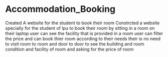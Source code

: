 # Accommodation_Booking
Created A website for the student to book their room
Constrcted a website specially for the student of lpu to book their room by sitting in a room on their laptop
user can see the facility that is provided in a room 
user can filter  the price and can book thier room according to their needs 
their is no need to visit room to room and door to door to see the building and room condition and facility of room 
and asking for the price of room   
